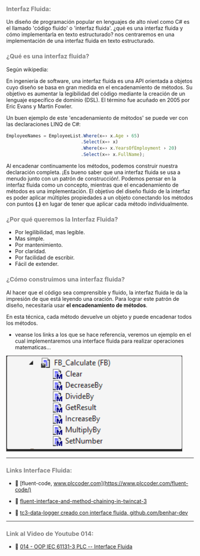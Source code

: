 ### <span style="color:grey">Interfaz Fluida:</span>
Un diseño de programación popular en lenguajes de alto nivel como C# es el llamado 'código fluido' o 'interfaz fluida'. 
¿qué es una interfaz fluida y cómo implementarla en texto estructurado? nos centraremos en una implementación de una interfaz fluida en texto estructurado.

### <span style="color:grey">¿Qué es una interfaz fluida?</span>
Según wikipedia:

En ingeniería de software, una interfaz fluida es una API orientada a objetos cuyo diseño se basa en gran medida en el encadenamiento de métodos. Su objetivo es aumentar la legibilidad del código mediante la creación de un lenguaje específico de dominio (DSL). El término fue acuñado en 2005 por Eric Evans y Martin Fowler.

Un buen ejemplo de este 'encadenamiento de métodos' se puede ver con las declaraciones LINQ de C#:

```javascript
EmployeeNames = EmployeeList.Where(x=› x.Age › 65) 
                            .Select(x=› x) 
                            .Where(x=› x.YearsOfEmployment › 20) 
                            .Select(x=› x.FullName); 
```
Al encadenar continuamente los métodos, podemos construir nuestra declaración completa. ¡Es bueno saber que una interfaz fluida se usa a menudo junto con un patrón de construcción!.
Podemos pensar en la interfaz fluida como un concepto, mientras que el encadenamiento de métodos es una implementación. El objetivo del diseño fluido de la interfaz es poder aplicar múltiples propiedades a un objeto conectando los métodos con puntos **(.)** en lugar de tener que aplicar cada método individualmente.

### <span style="color:grey">¿Por qué queremos la Interfaz Fluida?</span>

- Por legilibilidad, mas legible.
- Mas simple.
- Por mantenimiento.
- Por claridad.
- Por facilidad de escribir.
- Fácil de extender.

### <span style="color:grey">¿Cómo construimos una interfaz fluida?</span>
Al hacer que el código sea comprensible y fluido, la interfaz fluida le da la impresión de que está leyendo una oración. Para lograr este patrón de diseño, necesitaría usar **el encadenamiento de métodos**.

En esta técnica, cada método devuelve un objeto y puede encadenar todos los métodos.

- veanse los links a los que se hace referencia, veremos un ejemplo en el cual implementaremos una interface fluida para realizar operaciones matematicas...

![Fluid_Interface](../imagenes/Fluid_Interface.PNG)
***
### <span style="color:grey">Links Interface Fluida:</span>

- 🔗 [fluent-code, www.plccoder.com](https://www.plccoder.com/fluent-code/)

- 🔗 [fluent-interface-and-method-chaining-in-twincat-3](https://twincontrols.com/community/twincat-knowledgebase/fluent-interface-and-method-chaining-in-twincat-3/#post-278)

- 🔗 [tc3-data-logger creado con interface fluida, github.com/benhar-dev](https://github.com/benhar-dev/tc3-data-logger)

***
### <span style="color:grey">Link al Video de Youtube 014:</span>
- 🔗 [014 - OOP IEC 61131-3 PLC -- Interface Fluida]()